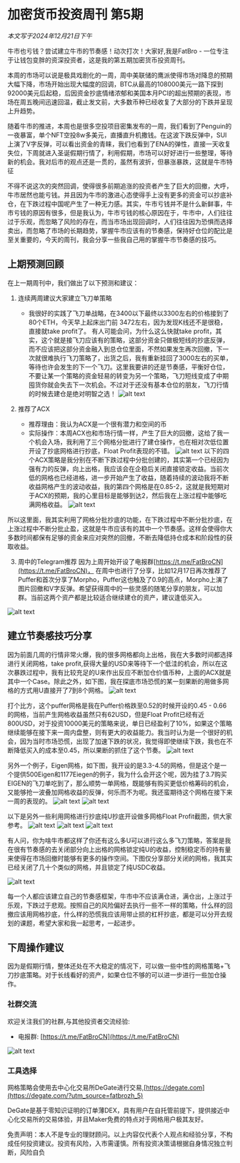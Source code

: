 # 加密货币投资周刊 第5期

_本文写于2024年12月21日下午_

牛市也亏钱？尝试建立牛市的节奏感！动次打次！大家好,我是FatBro - 一位专注于让钱包变胖的资深投资者，这是我的第五期加密货币投资周刊。

本周的市场可以说是极具戏剧化的一周，周中美联储的鹰派使得市场对降息的预期大幅下降，市场开始出现大幅度的回调，BTC从最高的108000美元一路下探到92000美元后起稳，后因资金抄底情绪浓郁和美国本月PCI的超出预期的表现，市场在周五晚间迅速回温，截止发文前，大多数币种已经收复了大部分的下跌并呈现上升趋势。

随着牛市的推进，本周也是很多空投项目密集发布的一周，我们看到了Penguin的一夜暴富，单个NFT空投8w多美元，直播直升机撒钱。在这波下跌反弹中，SUI上演了V字反弹，可以看出资金的青睐，我们也看到了ENA的弹性，直接一天收复失位，下周就进入圣诞假期行情了，利用假期，市场可以好好进行一些整理，等待新的机会。我对后市的观点还是一贯的，虽然有波折，但暴涨暴跌，这就是牛市特征

不得不说这次的突然回调，使得很多前期追涨的投资者产生了巨大的回撤，大呼，牛市居然也能亏钱。并且因为牛市的激进心态使得手上没有更多的资金可以抄底补仓，在下跌过程中国呢产生了一种无力感。其实，牛市亏钱并不是什么新鲜事，牛市亏钱的原因有很多，但是我认为，牛市亏钱的核心原因在于，牛市中，人们往往过于乐观，而忽略了风险的存在，而当市场出现回调时，人们往往因为恐惧而选择卖出，而忽略了市场的长期趋势，掌握牛市应该有的节奏感，保持好仓位的配比是至关重要的，今天的周刊，我会分享一些我自己用的掌握牛市节奏感的技巧。

## 上期预测回顾

在上一期周刊中，我们做出了以下预测和建议：

1. 连续两周建议大家建立飞刀单策略
   - 我很好的实践了飞刀单战略，在3400以下最终以3300左右的价格接到了80个ETH，今天早上起床出门前 3472左右，因为发现K线还不是很稳，直接就take profit了。 有人可能会问，为什么这么快就take profit，其实，这个就是接飞刀应该有的策略，这部分资金只做极短线的抄底反弹，而不应该把这部分资金融入到总仓位里面，不然如果发生再次回撤，下一次就很难执行飞刀策略了，出货之后，我有重新挂回了3000左右的买单，等待也许会发生的下一个飞刀。这里我要讲的还是节奏感，平衡好仓位，不要让某一个策略的资金轻易的转变为另一个策略，飞刀短线变成了中期囤货你就会失去下一次机会。不过对于还没有基本仓位的朋友，飞刀行情的时候去建仓是绝对明智之选！
   ![alt text](image-3.png)

2. 推荐了ACX
   - 推荐理由：我认为ACX是一个很有潜力和空间的币 
   - 实际操作：本周ACX也和市场行情一样，产生了巨大的回撤，这给了我一个机会入场，我利用了三个网格分批进行了建仓操作，也在相对次低位置开设了抄底网格进行抄底，Float Profit表现的不错。
![alt text](image.png)
以下的四个ACX策略是我分别在不断下跌过程中分批创建的，其实第一个已经因为强有力的反弹，向上出格，我应该会在企稳后关闭直接锁定收益。当前次低的网格也已经进格，进一步开始产生了收益，随着持续的波动我将不断收益网格产生的波动收益，我的第四个网格是在0.85-2，这就是我短期对于ACX的预期，我的心里目标是能够到达2，然后我在上涨过程中能够吃满网格收益。
![alt text](image-1.png)

所以这里面，我其实利用了网格分批抄底的功能，在下跌过程中不断分批抄底，在上涨过程中不断分批止盈，这就是牛市应该有的其中一个节奏感。这样会使得你大多数时间都保有足够的资金来应对突然的回撤，不断去降低持仓成本和阶段性的获取收益。

3. 周中的Telegram推荐
因为上周开始开设了电报群[https://t.me/FatBroCN](https://t.me/FatBroCN)， 在周中也进行了分享，比如12月17日再次推荐了Puffer和首次分享了Morpho，Puffer这也触及了0.9的高点，Morpho上演了图片回撤和V字反弹。希望获得周中的一些灵感的随笔分享的朋友，可以加群。当前这两个资产都是比较适合继续建仓的资产，建议逢低买入。

![alt text](image-2.png)


## 建立节奏感技巧分享

因为前面几周的行情非常火爆，我的很多网格都向上出格，我在大多数时间都选择进行关闭网格，take profit,获得大量的USD来等待下一个低洼的机会，所以在这次暴跌过程中，我有比较充足的U来作出反应不断加仓价值币种，上面的ACX就是其中一个Case。除此之外，如下图，我在探底市场恐慌的某一刻果断的用做多网格的方式用U直接开了7到8个网格。
![alt text](image-4.png)

打个比方，这个puffer网格是我在Puffer价格跌至0.52的时候开设的0.45 - 0.66的网格，当前产生网格收益虽然只有62USD，但是Float Profit已经有近800USD，对于投资10000美元的策略来说，单日已经盈利了10%，如果这个策略继续能够在接下来一周内盘整，则有更大的收益能力。我当时认为是一个很好的机会，因为当时市场恐慌，出现了加速下跌的状况，我觉得即使继续下跌，我也在不断降低买入的成本至0.45，所以果断的抓住了这个节奏。
![alt text](image-5.png)

另外一个例子，Eigen网格，如下图，我开设的是3.3-4.5的网格，但是这个是一个提供500Eigen和1177Eiegen的例子，我为什么会开这个呢，因为挂了3.7购买EIGEN的飞刀单吃到了，那么顺势一单网格，既能够有购买更低价格筹码的机会，又能够抢一波叠加网格收益的反弹，何乐而不为呢。我还蛮期待这个网格在接下来一周的表现的。
![alt text](image-7.png)
![alt text](image-6.png)

以下是另外一些利用网格进行抄底纯U抄底开设做多网格Float Profit截图，供大家参考。
![alt text](image-8.png)
![alt text](image-9.png)
![alt text](image-10.png)

有人问，你为啥牛市都这样了你还有这么多U可以进行这么多飞刀策略，答案是我在很有节奏感的去关闭部分向上出格的网格锁定纯U的收益，控制稳定币的持有量来使得在市场回撤时能够有更多的操作空间。下图仅分享部分关闭的网格，我其实已经关闭了几十个类似的网格，并且锁定了纯USDC收益。

![alt text](image-11.png)

每一个人都应该建立自己的节奏感框架，牛市中不应该满仓进，满仓出，上涨过于乐观，下跌过于悲观。按照自己的风险偏好去执行一些不一样的策略，什么样的回撤应该用网格抄底，什么样的恐慌我应该用带止损的杠杆抄底，都是可以分开去规划的课题，希望大家和我一起思考，一起进步。

## 下周操作建议

因为是假期行情，整体还处在不大稳定的情况下，可以做一些中性的网格策略+飞刀抄底策略。对于长线看好的资产，如果仓位不够的可以进一步进行一些加仓操作。

### 社群交流
欢迎关注我们的社群,与其他投资者交流经验:
- 电报群: [https://t.me/FatBroCN](https://t.me/FatBroCN)

![alt text](image.png)

### 工具选择
网格策略会使用去中心化交易所DeGate进行交易,[https://degate.com](https://degate.com/?utm_source=fatbrozh_5)

DeGate是基于零知识证明的订单薄DEX，具有用户在自托管前提下，提供接近中心化交易所的交易体验，并且Maker免费的特点对于网格用户极其友好。

免责声明：本人不是专业的理财顾问。以上内容仅代表个人观点和经验分享，不构成任何投资建议。投资有风险，入市需谨慎。所有投资决策请根据自身情况独立判断，风险自负


